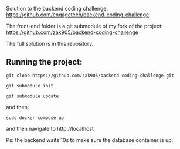 Solution to the backend coding challenge: https://github.com/engagetech/backend-coding-challenge

The front-end folder is a git submodule of my fork of the project: https://github.com/zak905/backend-coding-challenge

The full solution is in this repository. 

## Running the project: 

`git clone https://github.com/zak905/backend-coding-challenge.git`

`git submodule init`

`git submodule update`

and then: 

`sudo docker-compose up`

and then navigate to http://localhost

Ps: the backend waits 10s to make sure the database container is up. 

